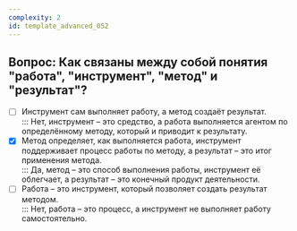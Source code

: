 ```yaml
---
complexity: 2
id: template_advanced_052
---
```

## Вопрос: Как связаны между собой понятия "работа", "инструмент", "метод" и "результат"?

- [ ] Инструмент сам выполняет работу, а метод создаёт результат.  
  ::: Нет, инструмент – это средство, а работа выполняется агентом по определённому методу, который и приводит к результату.  
- [x] Метод определяет, как выполняется работа, инструмент поддерживает процесс работы по методу, а результат – это итог применения метода.  
  ::: Да, метод – это способ выполнения работы, инструмент её облегчает, а результат – это конечный продукт деятельности.  
- [ ] Работа – это инструмент, который позволяет создать результат методом.  
  ::: Нет, работа – это процесс, а инструмент не выполняет работу самостоятельно.